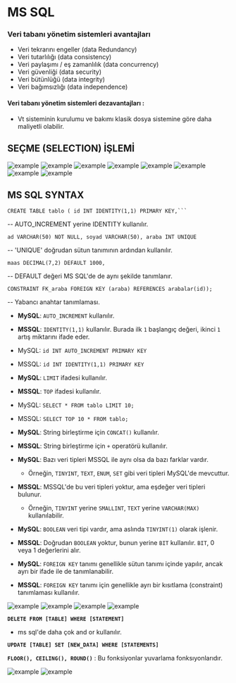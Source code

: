 # MS SQL

### Veri tabanı yönetim sistemleri avantajları 
- Veri tekrarını engeller (data Redundancy)
- Veri tutarlılığı (data consistency)
- Veri paylaşımı / eş zamanlılık (data concurrency)
- Veri güvenliği (data security)
- Veri bütünlüğü (data integrity)
- Veri bağımsızlığı (data independence)
#### Veri tabanı yönetim sistemleri dezavantajları : 
- Vt sisteminin kurulumu ve bakımı klasik dosya sistemine göre daha maliyetli olabilir. 

## SEÇME (SELECTION) İŞLEMİ
<img src="./Pasted image 20241023175034.png" alt="example" />

<img src="./Pasted image 20241023180352.png" alt="example" />

<img src="./Pasted image 20241023180436.png" alt="example" />

<img src="./Pasted image 20241023180803.png" alt="example" />

<img src="./Pasted image 20241023180824.png" alt="example" />

<img src="./Pasted image 20241023181938.png" alt="example" />

<img src="./Pasted image 20241023181958.png" alt="example" />

<img src="./Pasted image 20241023182117.png" alt="example" />

## MS SQL SYNTAX

```
CREATE TABLE tablo ( id INT IDENTITY(1,1) PRIMARY KEY,```
```
-- AUTO_INCREMENT yerine IDENTITY kullanılır. 
```
ad VARCHAR(50) NOT NULL, soyad VARCHAR(50), araba INT UNIQUE
```
-- 'UNIQUE' doğrudan sütun tanımının ardından kullanılır. 
```
maas DECIMAL(7,2) DEFAULT 1000,
```
-- DEFAULT değeri MS SQL'de de aynı şekilde tanımlanır.
```
CONSTRAINT FK_araba FOREIGN KEY (araba) REFERENCES arabalar(id));
```
-- Yabancı anahtar tanımlaması.


- **MySQL**: `AUTO_INCREMENT` kullanılır.
- **MSSQL**: `IDENTITY(1,1)` kullanılır. Burada ilk `1` başlangıç değeri, ikinci `1` artış miktarını ifade eder.

- MySQL: `id INT AUTO_INCREMENT PRIMARY KEY`
- MSSQL: `id INT IDENTITY(1,1) PRIMARY KEY`

- **MySQL**: `LIMIT` ifadesi kullanılır.
- **MSSQL**: `TOP` ifadesi kullanılır.

- MySQL: `SELECT * FROM tablo LIMIT 10;`
- MSSQL: `SELECT TOP 10 * FROM tablo;`

- **MySQL**: String birleştirme için `CONCAT()` kullanılır.
- **MSSQL**: String birleştirme için `+` operatörü kullanılır.

- **MySQL**: Bazı veri tipleri MSSQL ile aynı olsa da bazı farklar vardır.
    - Örneğin, `TINYINT`, `TEXT`, `ENUM`, `SET` gibi veri tipleri MySQL'de mevcuttur.
- **MSSQL**: MSSQL'de bu veri tipleri yoktur, ama eşdeğer veri tipleri bulunur.
    - Örneğin, `TINYINT` yerine `SMALLINT`, `TEXT` yerine `VARCHAR(MAX)` kullanılabilir.

- **MySQL**: `BOOLEAN` veri tipi vardır, ama aslında `TINYINT(1)` olarak işlenir.
- **MSSQL**: Doğrudan `BOOLEAN` yoktur, bunun yerine `BIT` kullanılır. `BIT`, 0 veya 1 değerlerini alır.

- **MySQL**: `FOREIGN KEY` tanımı genellikle sütun tanımı içinde yapılır, ancak ayrı bir ifade ile de tanımlanabilir.
- **MSSQL**: `FOREIGN KEY` tanımı için genellikle ayrı bir kısıtlama (constraint) tanımlaması kullanılır.

<img src="./Pasted image 20241023184105.png" alt="example" />

<img src="./Pasted image 20241023184051.png" alt="example" />

<img src="./Pasted image 20241023184032.png" alt="example" />

<img src="./Pasted image 20241023184017.png" alt="example" />

__`DELETE FROM [TABLE] WHERE [STATEMENT]`__

- ms sql'de daha çok and or kullanılır.

__`UPDATE [TABLE] SET [NEW_DATA] WHERE [STATEMENTS]`__

__``FLOOR(), CEILING(), ROUND()``__ : Bu fonksiyonlar yuvarlama fonksıyonlarıdır.

<img src="./Pasted image 20241023184815.png" alt="example" />

<img src="./Pasted image 20241023184917.png" alt="example" />

